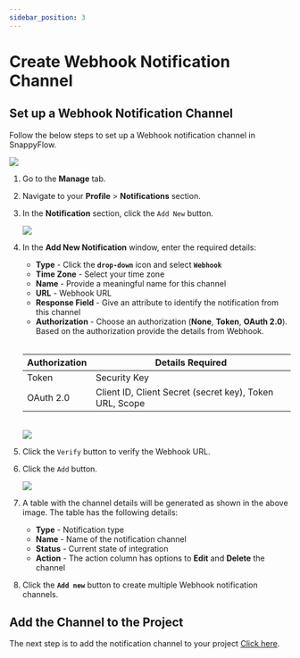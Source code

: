 ```yaml
---
sidebar_position: 3 
---
```

# Create Webhook Notification Channel

## Set up a Webhook Notification Channel

Follow the below steps to set up a Webhook notification channel in SnappyFlow.

<img src="/img/Notifications/Webhook/image_4.png" />

1. Go to the **Manage** tab.

2. Navigate to your **Profile** > **Notifications** section.

3. In the **Notification** section, click the `Add New` button.

   <img src="/img/Notifications/Webhook/image_5.png" />

4. In the **Add New Notification** window, enter the required details:

   - **Type** - Click the **`drop-down`** icon and select **`Webhook`**
   - **Time Zone** - Select your time zone
   - **Name** - Provide a meaningful name for this channel
   - **URL** - Webhook URL
   - **Response Field** - Give an attribute to identify the notification from this channel
   - **Authorization** - Choose an authorization (**None**, **Token**, **OAuth 2.0**). Based on the authorization provide the details from Webhook.

   <br/>

   | **Authorization** | **Details Required** |
   | ----------------- | ---------------------- |
   | Token         | Security Key    |
   |OAuth 2.0| Client ID, Client Secret (secret key), Token URL, Scope|

   <br/>

   <img src="/img/Notifications/Webhook/image_5.png" />

5. Click the `Verify`  button to verify the Webhook URL.

6. Click the `Add` button.

   <img src="/img/Notifications/Webhook/image_7.png" />

7. A table with the channel details will be generated as shown in the above image. The table has the following details:

   - **Type** - Notification type
   - **Name** - Name of the notification channel
   - **Status** - Current state of integration
   - **Action** - The action column has options to **Edit** and **Delete** the channel

8. Click the **`Add new`** button to create multiple Webhook notification channels.

## Add the Channel to the Project

The next step is to add the notification channel to your project [Click here](/docs/selfhosted-lite/Alerts_notifications/Notifications/Map_Notification_Alerts/map_projects_to_channels).

